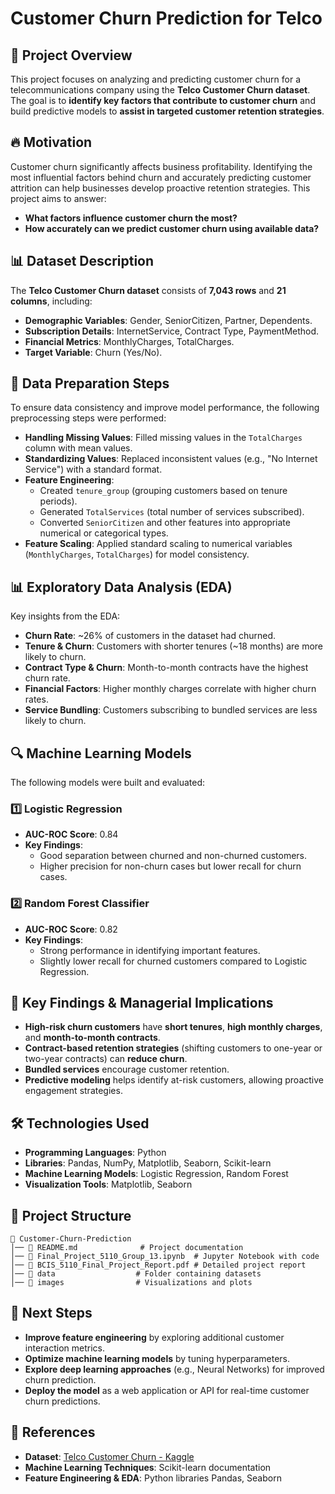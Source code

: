 # Customer Churn Prediction for Telco

## 📌 Project Overview
This project focuses on analyzing and predicting customer churn for a telecommunications company using the **Telco Customer Churn dataset**. The goal is to **identify key factors that contribute to customer churn** and build predictive models to **assist in targeted customer retention strategies**.

## 🔥 Motivation
Customer churn significantly affects business profitability. Identifying the most influential factors behind churn and accurately predicting customer attrition can help businesses develop proactive retention strategies. This project aims to answer:
- **What factors influence customer churn the most?**
- **How accurately can we predict customer churn using available data?**

## 📊 Dataset Description
The **Telco Customer Churn dataset** consists of **7,043 rows** and **21 columns**, including:
- **Demographic Variables**: Gender, SeniorCitizen, Partner, Dependents.
- **Subscription Details**: InternetService, Contract Type, PaymentMethod.
- **Financial Metrics**: MonthlyCharges, TotalCharges.
- **Target Variable**: Churn (Yes/No).

## 🔧 Data Preparation Steps
To ensure data consistency and improve model performance, the following preprocessing steps were performed:
- **Handling Missing Values**: Filled missing values in the `TotalCharges` column with mean values.
- **Standardizing Values**: Replaced inconsistent values (e.g., "No Internet Service") with a standard format.
- **Feature Engineering**:
  - Created `tenure_group` (grouping customers based on tenure periods).
  - Generated `TotalServices` (total number of services subscribed).
  - Converted `SeniorCitizen` and other features into appropriate numerical or categorical types.
- **Feature Scaling**: Applied standard scaling to numerical variables (`MonthlyCharges`, `TotalCharges`) for model consistency.

## 📊 Exploratory Data Analysis (EDA)
Key insights from the EDA:
- **Churn Rate**: ~26% of customers in the dataset had churned.
- **Tenure & Churn**: Customers with shorter tenures (~18 months) are more likely to churn.
- **Contract Type & Churn**: Month-to-month contracts have the highest churn rate.
- **Financial Factors**: Higher monthly charges correlate with higher churn rates.
- **Service Bundling**: Customers subscribing to bundled services are less likely to churn.

## 🔍 Machine Learning Models
The following models were built and evaluated:

### 1️⃣ **Logistic Regression**
- **AUC-ROC Score**: 0.84
- **Key Findings**:
  - Good separation between churned and non-churned customers.
  - Higher precision for non-churn cases but lower recall for churn cases.

### 2️⃣ **Random Forest Classifier**
- **AUC-ROC Score**: 0.82
- **Key Findings**:
  - Strong performance in identifying important features.
  - Slightly lower recall for churned customers compared to Logistic Regression.

## 🔑 Key Findings & Managerial Implications
- **High-risk churn customers** have **short tenures**, **high monthly charges**, and **month-to-month contracts**.
- **Contract-based retention strategies** (shifting customers to one-year or two-year contracts) can **reduce churn**.
- **Bundled services** encourage customer retention.
- **Predictive modeling** helps identify at-risk customers, allowing proactive engagement strategies.

## 🛠 Technologies Used
- **Programming Languages**: Python
- **Libraries**: Pandas, NumPy, Matplotlib, Seaborn, Scikit-learn
- **Machine Learning Models**: Logistic Regression, Random Forest
- **Visualization Tools**: Matplotlib, Seaborn

## 📂 Project Structure
```
📁 Customer-Churn-Prediction
│── 📄 README.md              # Project documentation
│── 📄 Final_Project_5110_Group_13.ipynb  # Jupyter Notebook with code
│── 📄 BCIS_5110_Final_Project_Report.pdf # Detailed project report
│── 📁 data                  # Folder containing datasets
│── 📁 images                # Visualizations and plots
```

## 📌 Next Steps
- **Improve feature engineering** by exploring additional customer interaction metrics.
- **Optimize machine learning models** by tuning hyperparameters.
- **Explore deep learning approaches** (e.g., Neural Networks) for improved churn prediction.
- **Deploy the model** as a web application or API for real-time customer churn predictions.

## 📜 References
- **Dataset**: [Telco Customer Churn - Kaggle](https://www.kaggle.com/datasets/blastchar/telco-customer-churn)
- **Machine Learning Techniques**: Scikit-learn documentation
- **Feature Engineering & EDA**: Python libraries Pandas, Seaborn
